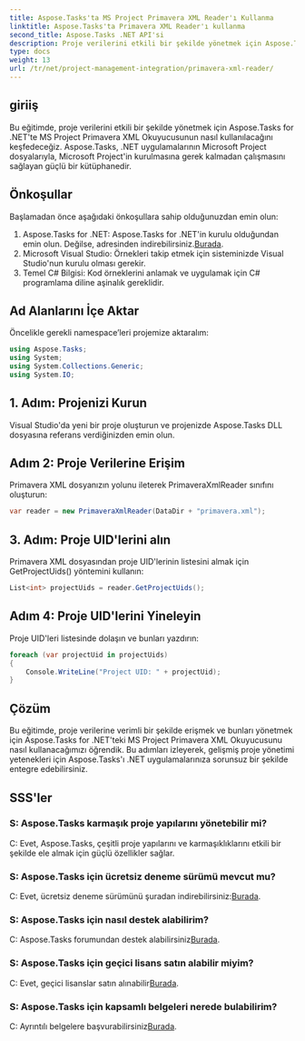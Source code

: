 ```yaml
---
title: Aspose.Tasks'ta MS Project Primavera XML Reader'ı Kullanma
linktitle: Aspose.Tasks'ta Primavera XML Reader'ı kullanma
second_title: Aspose.Tasks .NET API'si
description: Proje verilerini etkili bir şekilde yönetmek için Aspose.Tasks for .NET'te MS Project Primavera XML Reader'ı nasıl kullanacağınızı öğrenin. Adım adım rehberlik alın ve SSS'leri keşfedin.
type: docs
weight: 13
url: /tr/net/project-management-integration/primavera-xml-reader/
---
```

## giriiş
Bu eğitimde, proje verilerini etkili bir şekilde yönetmek için Aspose.Tasks for .NET'te MS Project Primavera XML Okuyucusunun nasıl kullanılacağını keşfedeceğiz. Aspose.Tasks, .NET uygulamalarının Microsoft Project dosyalarıyla, Microsoft Project'in kurulmasına gerek kalmadan çalışmasını sağlayan güçlü bir kütüphanedir.
## Önkoşullar
Başlamadan önce aşağıdaki önkoşullara sahip olduğunuzdan emin olun:
1.  Aspose.Tasks for .NET: Aspose.Tasks for .NET'in kurulu olduğundan emin olun. Değilse, adresinden indirebilirsiniz.[Burada](https://releases.aspose.com/tasks/net/).
2. Microsoft Visual Studio: Örnekleri takip etmek için sisteminizde Visual Studio'nun kurulu olması gerekir.
3. Temel C# Bilgisi: Kod örneklerini anlamak ve uygulamak için C# programlama diline aşinalık gereklidir.

## Ad Alanlarını İçe Aktar
Öncelikle gerekli namespace’leri projemize aktaralım:
```csharp
using Aspose.Tasks;
using System;
using System.Collections.Generic;
using System.IO;

```
## 1. Adım: Projenizi Kurun
Visual Studio'da yeni bir proje oluşturun ve projenizde Aspose.Tasks DLL dosyasına referans verdiğinizden emin olun.
## Adım 2: Proje Verilerine Erişim
Primavera XML dosyanızın yolunu ileterek PrimaveraXmlReader sınıfını oluşturun:
```csharp
var reader = new PrimaveraXmlReader(DataDir + "primavera.xml");
```
## 3. Adım: Proje UID'lerini alın
Primavera XML dosyasından proje UID'lerinin listesini almak için GetProjectUids() yöntemini kullanın:
```csharp
List<int> projectUids = reader.GetProjectUids();
```
## Adım 4: Proje UID'lerini Yineleyin
Proje UID'leri listesinde dolaşın ve bunları yazdırın:
```csharp
foreach (var projectUid in projectUids)
{
    Console.WriteLine("Project UID: " + projectUid);
}
```

## Çözüm
Bu eğitimde, proje verilerine verimli bir şekilde erişmek ve bunları yönetmek için Aspose.Tasks for .NET'teki MS Project Primavera XML Okuyucusunu nasıl kullanacağımızı öğrendik. Bu adımları izleyerek, gelişmiş proje yönetimi yetenekleri için Aspose.Tasks'ı .NET uygulamalarınıza sorunsuz bir şekilde entegre edebilirsiniz.
## SSS'ler
### S: Aspose.Tasks karmaşık proje yapılarını yönetebilir mi?
C: Evet, Aspose.Tasks, çeşitli proje yapılarını ve karmaşıklıklarını etkili bir şekilde ele almak için güçlü özellikler sağlar.
### S: Aspose.Tasks için ücretsiz deneme sürümü mevcut mu?
 C: Evet, ücretsiz deneme sürümünü şuradan indirebilirsiniz:[Burada](https://releases.aspose.com/).
### S: Aspose.Tasks için nasıl destek alabilirim?
 C: Aspose.Tasks forumundan destek alabilirsiniz[Burada](https://forum.aspose.com/c/tasks/15).
### S: Aspose.Tasks için geçici lisans satın alabilir miyim?
 C: Evet, geçici lisanslar satın alınabilir[Burada](https://purchase.aspose.com/temporary-license/).
### S: Aspose.Tasks için kapsamlı belgeleri nerede bulabilirim?
 C: Ayrıntılı belgelere başvurabilirsiniz[Burada](https://reference.aspose.com/tasks/net/).
